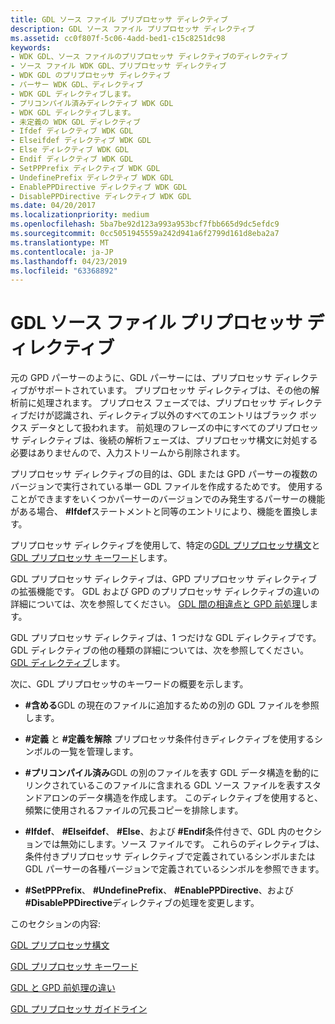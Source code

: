 ```yaml
---
title: GDL ソース ファイル プリプロセッサ ディレクティブ
description: GDL ソース ファイル プリプロセッサ ディレクティブ
ms.assetid: cc0f807f-5c06-4add-bed1-c15c8251dc98
keywords:
- WDK GDL、ソース ファイルのプリプロセッサ ディレクティブのディレクティブ
- ソース ファイル WDK GDL、プリプロセッサ ディレクティブ
- WDK GDL のプリプロセッサ ディレクティブ
- パーサー WDK GDL、ディレクティブ
- WDK GDL ディレクティブします。
- プリコンパイル済みディレクティブ WDK GDL
- WDK GDL ディレクティブします。
- 未定義の WDK GDL ディレクティブ
- Ifdef ディレクティブ WDK GDL
- Elseifdef ディレクティブ WDK GDL
- Else ディレクティブ WDK GDL
- Endif ディレクティブ WDK GDL
- SetPPPrefix ディレクティブ WDK GDL
- UndefinePrefix ディレクティブ WDK GDL
- EnablePPDirective ディレクティブ WDK GDL
- DisablePPDirective ディレクティブ WDK GDL
ms.date: 04/20/2017
ms.localizationpriority: medium
ms.openlocfilehash: 5ba7be92d123a993a953bcf7fbb665d9dc5efdc9
ms.sourcegitcommit: 0cc5051945559a242d941a6f2799d161d8eba2a7
ms.translationtype: MT
ms.contentlocale: ja-JP
ms.lasthandoff: 04/23/2019
ms.locfileid: "63368892"
---
```

# <a name="gdl-source-file-preprocessor-directives"></a>GDL ソース ファイル プリプロセッサ ディレクティブ


元の GPD パーサーのように、GDL パーサーには、プリプロセッサ ディレクティブがサポートされています。 プリプロセッサ ディレクティブは、その他の解析前に処理されます。 プリプロセス フェーズでは、プリプロセッサ ディレクティブだけが認識され、ディレクティブ以外のすべてのエントリはブラック ボックス データとして扱われます。 前処理のフレーズの中にすべてのプリプロセッサ ディレクティブは、後続の解析フェーズは、プリプロセッサ構文に対処する必要はありませんので、入力ストリームから削除されます。

プリプロセッサ ディレクティブの目的は、GDL または GPD パーサーの複数のバージョンで実行されている単一 GDL ファイルを作成するためです。 使用することができますをいくつかパーサーのバージョンでのみ発生するパーサーの機能がある場合、  **\#Ifdef**ステートメントと同等のエントリにより、機能を置換します。

プリプロセッサ ディレクティブを使用して、特定の[GDL プリプロセッサ構文](gdl-preprocessor-syntax.md)と[GDL プリプロセッサ キーワード](gdl-preprocessor-keywords.md)します。

GDL プリプロセッサ ディレクティブは、GPD プリプロセッサ ディレクティブの拡張機能です。 GDL および GPD のプリプロセッサ ディレクティブの違いの詳細については、次を参照してください。 [GDL 間の相違点と GPD 前処理](differences-between-gdl-and-gpd-preprocessing.md)します。

GDL プリプロセッサ ディレクティブは、1 つだけな GDL ディレクティブです。 GDL ディレクティブの他の種類の詳細については、次を参照してください。 [GDL ディレクティブ](gdl-directives.md)します。

次に、GDL プリプロセッサのキーワードの概要を示します。

-   **\#含める**GDL の現在のファイルに追加するための別の GDL ファイルを参照します。

-   **\#定義** と **\#定義を解除** プリプロセッサ条件付きディレクティブを使用するシンボルの一覧を管理します。

-   **\#プリコンパイル済み**GDL の別のファイルを表す GDL データ構造を動的にリンクされているこのファイルに含まれる GDL ソース ファイルを表すスタンドアロンのデータ構造を作成します。 このディレクティブを使用すると、頻繁に使用されるファイルの冗長コピーを排除します。

-   **\#Ifdef**、  **\#Elseifdef**、  **\#Else**、および **\#Endif**条件付きで、GDL 内のセクションでは無効にします。ソース ファイルです。 これらのディレクティブは、条件付きプリプロセッサ ディレクティブで定義されているシンボルまたは GDL パーサーの各種バージョンで定義されているシンボルを参照できます。

-   **\#SetPPPrefix**、  **\#UndefinePrefix**、  **\#EnablePPDirective**、および **\#DisablePPDirective**ディレクティブの処理を変更します。

このセクションの内容:

[GDL プリプロセッサ構文](gdl-preprocessor-syntax.md)

[GDL プリプロセッサ キーワード](gdl-preprocessor-keywords.md)

[GDL と GPD 前処理の違い](differences-between-gdl-and-gpd-preprocessing.md)

[GDL プリプロセッサ ガイドライン](gdl-preprocessor-guidelines.md)

 

 




